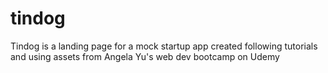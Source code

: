 # tindog
Tindog is a landing page for a mock startup app created following tutorials and using assets from Angela Yu's web dev bootcamp on Udemy
